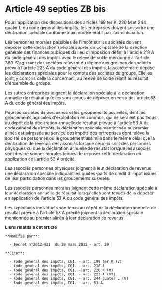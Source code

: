 # Article 49 septies ZB bis

Pour l'application des dispositions des articles 199 ter K, 220 M et 244 quater L du code général des impôts, les entreprises
doivent souscrire une déclaration spéciale conforme à un modèle établi par l'administration. 

Les personnes morales passibles de l'impôt sur les sociétés doivent déposer cette déclaration spéciale auprès du comptable de
la direction générale des finances publiques du lieu d'imposition défini à l'article 218 A du code général des impôts avec le
relevé de solde mentionné à l'article 360. S'agissant des sociétés relevant du régime des groupes de sociétés prévu à
l'article 223 A du code général des impôts, la société mère dépose les déclarations spéciales pour le compte des sociétés du
groupe. Elle les joint, y compris celle la concernant, au relevé de solde relatif au résultat d'ensemble du groupe. 

Les autres entreprises joignent la déclaration spéciale à la déclaration annuelle de résultat qu'elles sont tenues de déposer
en vertu de l'article 53 A du code général des impôts. 

Pour les sociétés de personnes et les groupements assimilés, dont les groupements agricoles d'exploitation en commun, qui ne
seraient pas tenus au dépôt de la déclaration annuelle de résultat prévue à l'article 53 A du code général des impôts, la
déclaration spéciale mentionnée au premier alinéa est adressée au service des impôts des entreprises dont relève la société
de personnes ou le groupement assimilé dans le même délai que la déclaration de revenus des associés lorsque ceux-ci sont des
personnes physiques ou que la déclaration annuelle de résultat lorsque les associés sont des personnes morales tenues de
déposer cette déclaration en application de l'article 53 A précité. 

Les associés personnes physiques joignent à leur déclaration de revenus une déclaration spéciale indiquant les quotes-parts
de crédit d'impôt issues de leur participation dans les groupements susvisés. 

Les associés personnes morales joignent cette même déclaration spéciale à leur déclaration annuelle de résultat lorsqu'elles
sont tenues de la déposer en application de l'article 53 A du code général des impôts. 

Les exploitants individuels non tenus au dépôt de la déclaration annuelle de résultat prévue à l'article 53 A précité
joignent la déclaration spéciale mentionnée au premier alinéa à leur déclaration de revenus.

**Liens relatifs à cet article**

	**Modifié par**:

	  - Décret n°2012-431  du 29 mars 2012 - art. 29

	**Cite**:

	  - Code général des impôts, CGI. - art. 199 ter K (V)
	  - Code général des impôts, CGI. - art. 218 A
	  - Code général des impôts, CGI. - art. 220 M (V)
	  - Code général des impôts, CGI. - art. 223 A (VT)
	  - Code général des impôts, CGI. - art. 244 quater L (V)
	  - Code général des impôts, CGI. - art. 53 A
